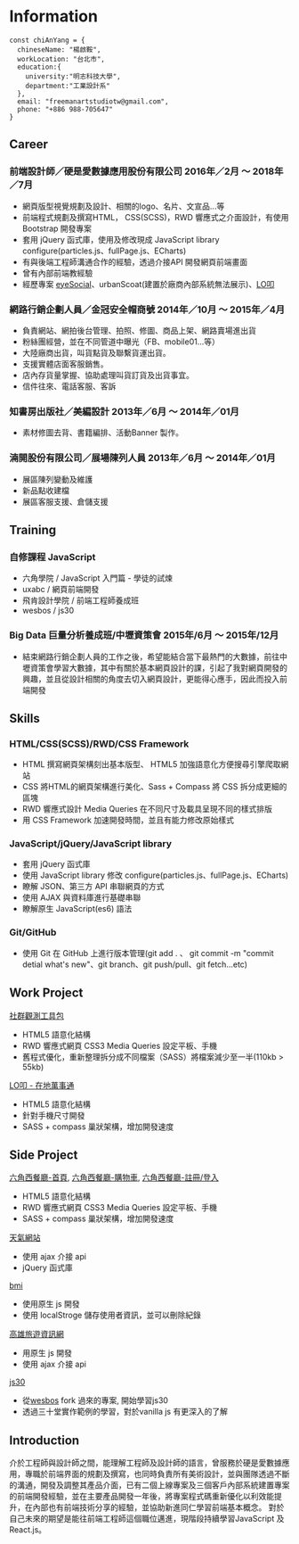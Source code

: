 # Information

    const chiAnYang = {
      chineseName: "楊啟鞍",
      workLocation: "台北市",
      education:{
        university:"明志科技大學",
        department:"工業設計系"
      },
      email: "freemanartstudiotw@gmail.com",
      phone: "+886 988-705647"
    }

## Career

### 前端設計師／硬是愛數據應用股份有限公司 2016年／2月 ～ 2018年／7月
* 網頁版型視覺規劃及設計、相關的logo、名片、文宣品...等
* 前端程式規劃及撰寫HTML， CSS(SCSS)，RWD 響應式之介面設計，有使用Bootstrap 開發專案
* 套用 jQuery 函式庫，使用及修改現成 JavaScript library configure(particles.js、fullPage.js、ECharts)
* 有與後端工程師溝通合作的經驗，透過介接API 開發網頁前端畫面
* 曾有內部前端教經驗
* 經歷專案 [eyeSocial](https://eyesocial.insighteye.com.tw/)、urbanScoat(建置於廠商內部系統無法展示)、[LO叩](https://loop.ap.ngrok.io/users)

### 網路行銷企劃人員／金冠安全帽商號 2014年／10月 ～ 2015年／4月
* 負責網站、網拍後台管理、拍照、修圖、商品上架、網路賣場進出貨
* 粉絲團經營，並在不同管道中曝光（FB、mobile01...等）
* 大陸廠商出貨，叫貨點貨及聯繫貨運出貨。
* 支援實體店面客服銷售。
* 店內存貨量掌握、協助處理叫貨訂貨及出貨事宜。
* 信件往來、電話客服、客訴

### 知書房出版社／美編設計 2013年／6月 ～ 2014年／01月
* 素材修圖去背、書籍編排、活動Banner 製作。

### 湳開股份有限公司／展場陳列人員 2013年／6月 ～ 2014年／01月
* 展區陳列變動及維護
* 新品點收建檔
* 展區客服支援、倉儲支援

## Training

### 自修課程 JavaScript
* 六角學院 / JavaScript 入門篇 - 學徒的試煉
* uxabc / 網頁前端開發
* 飛肯設計學院 / 前端工程師養成班
* wesbos / js30

### Big Data 巨量分析養成班/中壢資策會 2015年/6月 ～ 2015年/12月
* 結束網路行銷企劃人員的工作之後，希望能結合當下最熱門的大數據，前往中壢資策會學習大數據，其中有關於基本網頁設計的課，引起了我對網頁開發的興趣，並且從設計相關的角度去切入網頁設計，更能得心應手，因此而投入前端開發

## Skills

### HTML/CSS(SCSS)/RWD/CSS Framework

* HTML 撰寫網頁架構刻出基本版型、 HTML5 加強語意化方便搜尋引擎爬取網站
* CSS 將HTML的網頁架構進行美化、Sass + Compass 將 CSS 拆分成更細的區塊
* RWD 響應式設計 Media Queries 在不同尺寸及載具呈現不同的樣式排版
* 用 CSS Framework 加速開發時間，並且有能力修改原始樣式

### JavaScript/jQuery/JavaScript library

* 套用 jQuery 函式庫
* 使用 JavaScript library 修改 configure(particles.js、fullPage.js、ECharts)
* 瞭解 JSON、第三方 API 串聯網頁的方式
* 使用 AJAX 與資料庫進行基礎串聯
* 瞭解原生 JavaScript(es6) 語法

### Git/GitHub

* 使用 Git 在 GitHub 上進行版本管理(git add . 、 git commit -m "commit detial what's new"、git branch、git push/pull、git fetch...etc)

## Work Project

[社群觀測工具包](https://eyesocial.insighteye.com.tw/)
* HTML5 語意化結構
* RWD 響應式網頁 CSS3 Media Queries 設定平板、手機
* 舊程式優化，重新整理拆分成不同檔案（SASS）將檔案減少至一半(110kb > 55kb)

[LO叩 - 在地萬事通](https://www.facebook.com/Local.LifeEZ/)
* HTML5 語意化結構
* 針對手機尺寸開發
* SASS + compass 巢狀架構，增加開發速度

## Side Project

[六角西餐廳-首頁](https://codefreeman.github.io/hex-RWD/), [六角西餐廳-購物車](https://codefreeman.github.io/hex-RWD/cart.html), [六角西餐廳-註冊/登入](https://codefreeman.github.io/hex-RWD/registerLogin.html)
* HTML5 語意化結構
* RWD 響應式網頁 CSS3 Media Queries 設定平板、手機
* SASS + compass 巢狀架構，增加開發速度

[天氣網站](http://weather.fstudio.io/)
* 使用 ajax 介接 api
* jQuery 函式庫

[bmi](http://bmi.fstudio.io/)
* 使用原生 js 開發
* 使用 localStroge 儲存使用者資訊，並可以刪除紀錄

[高雄旅遊資訊網](http://ktravel.fstudio.io/)
* 用原生 js 開發
* 使用 ajax 介接 api

[js30](https://js30day.fstudio.io/)
* 從[wesbos](https://github.com/wesbos/JavaScript30) fork 過來的專案, 開始學習js30
* 透過三十堂實作範例的學習，對於vanilla js 有更深入的了解


## Introduction

介於工程師與設計師之間，能理解工程師及設計師的語言，曾服務於硬是愛數據應用，專職於前端界面的規劃及撰寫，也同時負責所有美術設計，並與團隊透過不斷的溝通，開發及調整其產品介面，已有二個上線專案及三個客戶內部系統建置專案的前端開發經驗，並在主要產品開發一年後，將專案程式碼重新優化以利效能提升，在內部也有前端技術分享的經驗，並協助新進同仁學習前端基本概念。
對於自己未來的期望是能往前端工程師這個職位邁進，現階段持續學習JavaScript 及 React.js。

